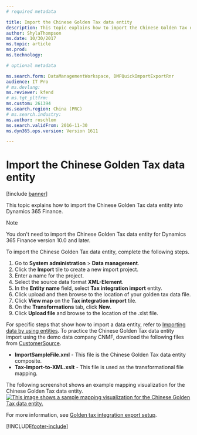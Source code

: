 ```yaml
---
# required metadata

title: Import the Chinese Golden Tax data entity
description: This topic explains how to import the Chinese Golden Tax data entity into Microsoft Dynamics 365 Finance.
author: ShylaThompson
ms.date: 10/30/2017
ms.topic: article
ms.prod: 
ms.technology: 

# optional metadata

ms.search.form: DataManagementWorkspace, DMFQuickImportExportRnr
audience: IT Pro
# ms.devlang: 
ms.reviewer: kfend
# ms.tgt_pltfrm: 
ms.custom: 261394
ms.search.region: China (PRC)
# ms.search.industry: 
ms.author: roschlom
ms.search.validFrom: 2016-11-30
ms.dyn365.ops.version: Version 1611

---
```


# Import the Chinese Golden Tax data entity

[!include [banner](../includes/banner.md)]
  
This topic explains how to import the Chinese Golden Tax data entity into Dynamics 365 Finance.

> [!NOTE] 
> You don't need to import the Chinese Golden Tax data entity for Dynamics 365 Finance version 10.0 and later. 

To import the Chinese Golden Tax data entity, complete the following steps.

1.  Go to **System administration** &gt; **Data management**.
2.  Click the **Import** tile to create a new import project.
3.  Enter a name for the project.
4.  Select the source data format **XML-Element**.
5.  In the **Entity name** field, select **Tax integration import** entity.
6.  Click upload and then browse to the location of your golden tax data file.
7.  Click **View map** on the **Tax integration import** tile.
8.  On the **Transformations** tab, click **New**.
9.  Click **Upload file** and browse to the location of the .xlst file.

For specific steps that show how to import a data entity, refer to [Importing data by using entities](../../dev-itpro/data-entities/build-consuming-data-entities.md). To practice the Chinese Golden Tax data entity import using the demo data company CNMF, download the following files from [CustomerSource](https://docs.microsoft.com/dynamics/s-e/).

-   **ImportSampleFile.xml** - This file is the Chinese Golden Tax data entity composite.
-   **Tax-Import-to-XML.xslt** - This file is used as the transformational file mapping.

The following screenshot shows an example mapping visualization for the Chinese Golden Tax data entity. [![This image shows a sample mapping visualization for the Chinese Golden Tax data entity.](./media/goldentaximportmappingvisualization.png)](./media/goldentaximportmappingvisualization.png)      

For more information, see [Golden tax integration export setup](./tasks/golden-tax-integration-export-setup.md).



[!INCLUDE[footer-include](../../includes/footer-banner.md)]